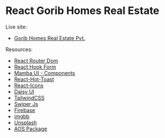 # React Gorib Homes Real Estate

Live site:

- [Gorib Homes Real Estate Pvt.](https://react-real-estate-238da.web.app/)

Resources:

- [React Router Dom](https://reactrouter.com/en/main)
- [React Hook Form](https://react-hook-form.com/)
- [Mamba UI - Components](https://mambaui.com/components)
- [React-Hot-Toast](https://react-hot-toast.com/)
- [React-Icons](https://react-icons.github.io/react-icons/)
- [Daisy UI](https://daisyui.com/)
- [TailwindCSS](https://tailwindcss.com/)
- [Swiper Js](https://swiperjs.com/)
- [Firebase](https://firebase.google.com/)
- [imgbb](https://imgbb.com/)
- [Unsplash](https://images.unsplash.com/)
- [AOS Package](https://michalsnik.github.io/aos/)
